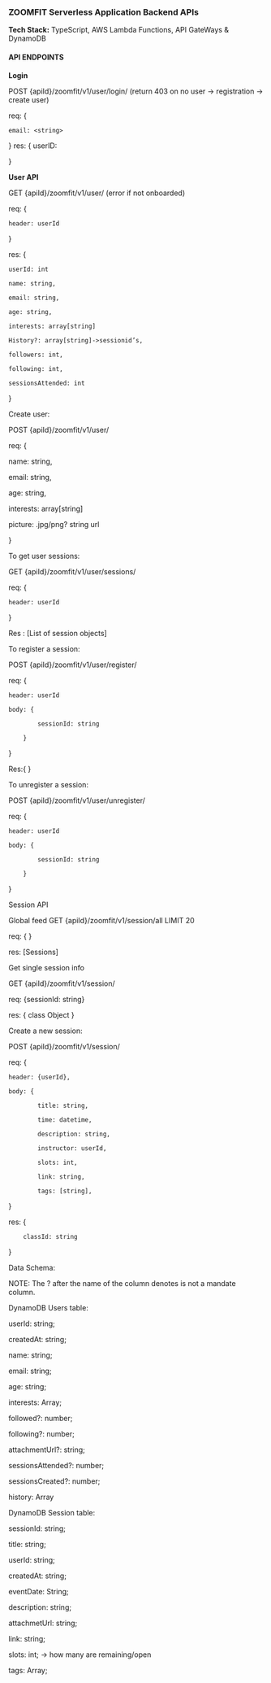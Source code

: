 ### ZOOMFIT Serverless Application Backend APIs

**Tech Stack:** TypeScript, AWS Lambda Functions, API GateWays & DynamoDB

#### API ENDPOINTS

**Login**

POST {apiId}/zoomfit/v1/user/login/ (return 403 on no user -> registration -> create user)

req: {

    email: <string>

}
res: {
userID: <string>

}

**User API**

GET {apiId}/zoomfit/v1/user/ (error if not onboarded)

req: {

    header: userId

}

res: {

    userId: int

    name: string,

    email: string,

    age: string,

    interests: array[string]

    History?: array[string]->sessionid’s,

    followers: int,

    following: int,

    sessionsAttended: int

}

Create user:

POST {apiId}/zoomfit/v1/user/

req: {

name: string,

email: string,

age: string,

interests: array[string]

picture: .jpg/png? string url

}

To get user sessions:

GET {apiId}/zoomfit/v1/user/sessions/

req: {

    header: userId

}

Res : [List of session objects]

To register a session:

POST {apiId}/zoomfit/v1/user/register/

req: {

    header: userId

    body: {

            sessionId: string

        }

}

Res:{
}

To unregister a session:

POST {apiId}/zoomfit/v1/user/unregister/

req: {

    header: userId

    body: {

            sessionId: string

        }

}

Session API

Global feed
GET {apiId}/zoomfit/v1/session/all LIMIT 20

req: { }

res: [Sessions]

Get single session info

GET {apiId}/zoomfit/v1/session/

req: {sessionId: string}

res: {
class Object
}

Create a new session:

POST {apiId}/zoomfit/v1/session/

req: {

    header: {userId},

    body: {

            title: string,

            time: datetime,

            description: string,

            instructor: userId,

            slots: int,

            link: string,

            tags: [string],

}

res: {

        classId: string

}

Data Schema:

NOTE: The ? after the name of the column denotes is not a mandate column.

DynamoDB Users table:

userId: string;

createdAt: string;

name: string;

email: string;

age: string;

interests: Array<string>;

followed?: number;

following?: number;

attachmentUrl?: string;

sessionsAttended?: number;

sessionsCreated?: number;

history: Array<sessionId>

DynamoDB Session table:

sessionId: string;

title: string;

userId: string;

createdAt: string;

eventDate: String;

description: string;

attachmetUrl: string;

link: string;

slots: int; -> how many are remaining/open

tags: Array<string>;
